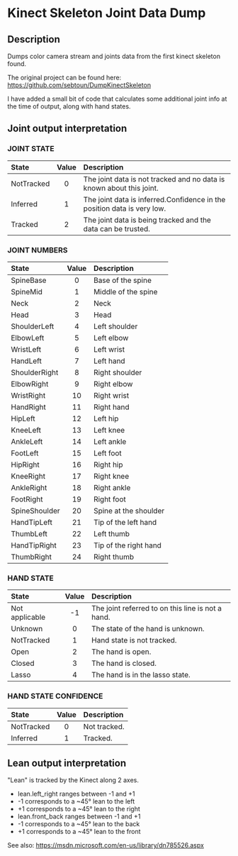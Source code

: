 # Kinect Skeleton Joint Data Dump #

## Description

Dumps color camera stream and joints data from the first kinect skeleton found.

The original project can be found here:
https://github.com/sebtoun/DumpKinectSkeleton

I have added a small bit of code that calculates some additional joint info at the time of output, along with hand states.

## Joint output interpretation

### JOINT STATE

|State|Value|Description|
|:---|:---:|:---|
| NotTracked | 0 |	The joint data is not tracked and no data is known about this joint. |
| Inferred | 1 | The joint data is inferred.Confidence in the position data is very low. |
| Tracked | 2 |	The joint data is being tracked and the data can be trusted. |

### JOINT NUMBERS

|State|Value|Description|
|:---|:---:|:---|
| SpineBase | 0 | Base of the spine |
| SpineMid | 1 | Middle of the spine |
| Neck | 2 | Neck |
| Head | 3 | Head |
| ShoulderLeft | 4 | Left shoulder |
| ElbowLeft | 5 | Left elbow |
| WristLeft | 6 | Left wrist |
| HandLeft | 7 | Left hand |
| ShoulderRight | 8 | Right shoulder |
| ElbowRight | 9 | Right elbow |
| WristRight | 10 | Right wrist |
| HandRight | 11 | Right hand |
| HipLeft | 12 | Left hip |
| KneeLeft | 13 | Left knee |
| AnkleLeft | 14 | Left ankle |
| FootLeft | 15 | Left foot |
| HipRight | 16 | Right hip |
| KneeRight | 17 | Right knee |
| AnkleRight | 18 | Right ankle |
| FootRight | 19 | Right foot |
| SpineShoulder | 20 | Spine at the shoulder |
| HandTipLeft | 21 | Tip of the left hand |
| ThumbLeft | 22 | Left thumb |
| HandTipRight | 23 | Tip of the right hand |
| ThumbRight | 24 | Right thumb |

### HAND STATE

|State|Value|Description|
|:---|:---:|:---|
| Not applicable | -1 | The joint referred to on this line is not a hand. | 
| Unknown | 0 | The state of the hand is unknown. | 
| NotTracked | 1 | Hand state is not tracked. | 
| Open | 2 | The hand is open. | 
| Closed | 3 | The hand is closed. | 
| Lasso | 4 | The hand is in the lasso state. | 


### HAND STATE CONFIDENCE

|State|Value|Description|
|:---|:---:|:---|
| NotTracked | 0 |	Not tracked. |
| Inferred | 1 | Tracked. |


## Lean output interpretation

"Lean" is tracked by the Kinect along 2 axes.

* lean.left_right ranges between -1 and +1
 * -1 corresponds to a ~45° lean to the left
 * +1 corresponds to a ~45° lean to the right
* lean.front_back ranges between -1 and +1
 * -1 corresponds to a ~45° lean to the back
 * +1 corresponds to a ~45° lean to the front

See also: https://msdn.microsoft.com/en-us/library/dn785526.aspx
